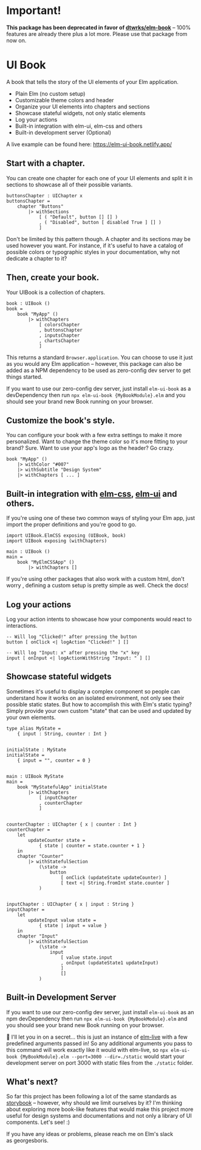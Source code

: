 # Important!

**This package has been deprecated in favor of [dtwrks/elm-book](https://package.elm-lang.org/packages/dtwrks/elm-book/latest/)** – 100% features are already there plus a lot more. Please use that package from now on.

# UI Book

A book that tells the story of the UI elements of your Elm application.

- Plain Elm (no custom setup)
- Customizable theme colors and header
- Organize your UI elements into chapters and sections
- Showcase stateful widgets, not only static elements
- Log your actions
- Built-in integration with elm-ui, elm-css and others
- Built-in development server (Optional)

A live example can be found here: https://elm-ui-book.netlify.app/

## Start with a chapter.

You can create one chapter for each one of your UI elements and split it in sections to showcase all of their possible variants.

    buttonsChapter : UIChapter x
    buttonsChapter =
        chapter "Buttons"
            |> withSections
                [ ( "Default", button [] [] )
                , ( "Disabled", button [ disabled True ] [] )
                ]

Don't be limited by this pattern though. A chapter and its sections may be used however you want. For instance, if it's useful to have a catalog of possible colors or typographic styles in your documentation, why not dedicate a chapter to it?

## Then, create your book.

Your UIBook is a collection of chapters.

    book : UIBook ()
    book =
        book "MyApp" ()
            |> withChapters
                [ colorsChapter
                , buttonsChapter
                , inputsChapter
                , chartsChapter
                ]

This returns a standard `Browser.application`. You can choose to use it just as you would any Elm application – however, this package can also be added as a NPM dependency to be used as zero-config dev server to get things started.

If you want to use our zero-config dev server, just install `elm-ui-book` as a devDependency then run `npx elm-ui-book {MyBookModule}.elm` and you should see your brand new Book running on your browser.

## Customize the book's style.

You can configure your book with a few extra settings to make it more personalized. Want to change the theme color so it's more fitting to your brand? Sure. Want to use your app's logo as the header? Go crazy.

    book "MyApp" ()
        |> withColor "#007"
        |> withSubtitle "Design System"
        |> withChapters [ ... ]

## Built-in integration with [elm-css](https://package.elm-lang.org/packages/rtfeldman/elm-css/latest), [elm-ui](https://package.elm-lang.org/packages/mdgriffith/elm-ui/latest/) and others.

If you're using one of these two common ways of styling your Elm app, just import the proper definitions and you're good to go.

    import UIBook.ElmCSS exposing (UIBook, book)
    import UIBook exposing (withChapters)

    main : UIBook ()
    main =
        book "MyElmCSSApp" ()
            |> withChapters []

If you're using other packages that also work with a custom html, don't worry , defining a custom setup is pretty simple as well. Check the docs!

## Log your actions

Log your action intents to showcase how your components would react to interactions.

    -- Will log "Clicked!" after pressing the button
    button [ onClick <| logAction "Clicked!" ] []

    -- Will log "Input: x" after pressing the "x" key
    input [ onInput <| logActionWithString "Input: " ] []

## Showcase stateful widgets

Sometimes it's useful to display a complex component so people can understand how it works on an isolated environment, not only see their possible static states. But how to accomplish this with Elm's static typing? Simply provide your own custom "state" that can be used and updated by your own elements.

    type alias MyState =
        { input : String, counter : Int }


    initialState : MyState
    initialState =
        { input = "", counter = 0 }


    main : UIBook MyState
    main =
        book "MyStatefulApp" initialState
            |> withChapters
                [ inputChapter
                , counterChapter
                ]


    counterChapter : UIChapter { x | counter : Int }
    counterChapter =
        let
            updateCounter state =
                { state | counter = state.counter + 1 }
        in
        chapter "Counter"
            |> withStatefulSection
                (\state ->
                    button
                        [ onClick (updateState updateCounter) ]
                        [ text <| String.fromInt state.counter ]
                )


    inputChapter : UIChapter { x | input : String }
    inputChapter =
        let
            updateInput value state =
                { state | input = value }
        in
        chapter "Input"
            |> withStatefulSection
                (\state ->
                    input
                        [ value state.input
                        , onInput (updateState1 updateInput)
                        ]
                        []
                )

## Built-in Development Server

If you want to use our zero-config dev server, just install `elm-ui-book` as an npm devDependency then run `npx elm-ui-book {MyBookModule}.elm` and you should see your brand new Book running on your browser.

🤫 I'll let you in on a secret… this is just an instance of [elm-live](https://www.elm-live.com) with a few predefined arguments passed in! So any additional arguments you pass to this command will work exactly like it would with elm-live, so `npx elm-ui-book {MyBookModule}.elm --port=3000 --dir=./static` would start your development server on port 3000 with static files from the `./static` folder.

## What's next?

So far this project has been following a lot of the same standards as [storybook](http://storybook.js.org/) – however, why should we limit ourselves by it? I'm thinking about exploring more book-like features that would make this project more useful for design systems and documentations and not only a library of UI components. Let's see! :)

If you have any ideas or problems, please reach me on Elm's slack as georgesboris.
